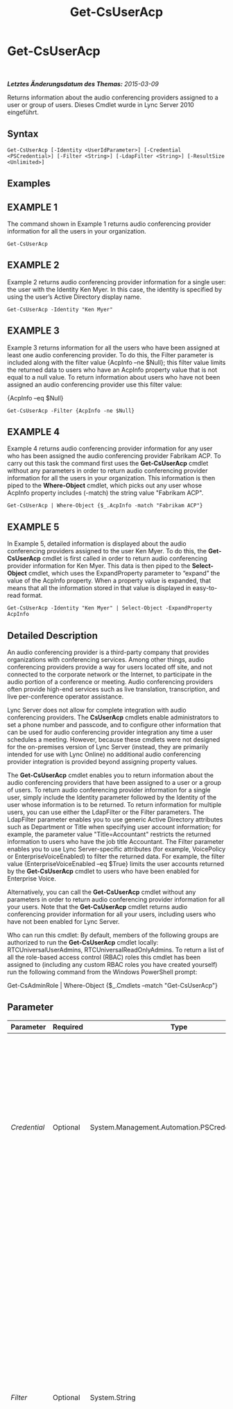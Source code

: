 ﻿---
title: Get-CsUserAcp
TOCTitle: Get-CsUserAcp
ms:assetid: de65eafe-e306-4ada-8509-9688e81491f9
ms:mtpsurl: https://technet.microsoft.com/de-de/library/Gg398978(v=OCS.15)
ms:contentKeyID: 49295636
ms.date: 05/19/2016
mtps_version: v=OCS.15
ms.translationtype: HT
---

# Get-CsUserAcp

 

_**Letztes Änderungsdatum des Themas:** 2015-03-09_

Returns information about the audio conferencing providers assigned to a user or group of users. Dieses Cmdlet wurde in Lync Server 2010 eingeführt.

## Syntax

    Get-CsUserAcp [-Identity <UserIdParameter>] [-Credential <PSCredential>] [-Filter <String>] [-LdapFilter <String>] [-ResultSize <Unlimited>]

## Examples

## EXAMPLE 1

The command shown in Example 1 returns audio conferencing provider information for all the users in your organization.

    Get-CsUserAcp

## EXAMPLE 2

Example 2 returns audio conferencing provider information for a single user: the user with the Identity Ken Myer. In this case, the identity is specified by using the user’s Active Directory display name.

    Get-CsUserAcp -Identity "Ken Myer"

## EXAMPLE 3

Example 3 returns information for all the users who have been assigned at least one audio conferencing provider. To do this, the Filter parameter is included along with the filter value {AcpInfo –ne $Null}; this filter value limits the returned data to users who have an AcpInfo property value that is not equal to a null value. To return information about users who have not been assigned an audio conferencing provider use this filter value:

{AcpInfo –eq $Null}

    Get-CsUserAcp -Filter {AcpInfo -ne $Null}

## EXAMPLE 4

Example 4 returns audio conferencing provider information for any user who has been assigned the audio conferencing provider Fabrikam ACP. To carry out this task the command first uses the **Get-CsUserAcp** cmdlet without any parameters in order to return audio conferencing provider information for all the users in your organization. This information is then piped to the **Where-Object** cmdlet, which picks out any user whose AcpInfo property includes (-match) the string value "Fabrikam ACP".

    Get-CsUserAcp | Where-Object {$_.AcpInfo -match "Fabrikam ACP"}

## EXAMPLE 5

In Example 5, detailed information is displayed about the audio conferencing providers assigned to the user Ken Myer. To do this, the **Get-CsUserAcp** cmdlet is first called in order to return audio conferencing provider information for Ken Myer. This data is then piped to the **Select-Object** cmdlet, which uses the ExpandProperty parameter to “expand” the value of the AcpInfo property. When a property value is expanded, that means that all the information stored in that value is displayed in easy-to-read format.

    Get-CsUserAcp -Identity "Ken Myer" | Select-Object -ExpandProperty AcpInfo

## Detailed Description

An audio conferencing provider is a third-party company that provides organizations with conferencing services. Among other things, audio conferencing providers provide a way for users located off site, and not connected to the corporate network or the Internet, to participate in the audio portion of a conference or meeting. Audio conferencing providers often provide high-end services such as live translation, transcription, and live per-conference operator assistance.

Lync Server does not allow for complete integration with audio conferencing providers. The **CsUserAcp** cmdlets enable administrators to set a phone number and passcode, and to configure other information that can be used for audio conferencing provider integration any time a user schedules a meeting. However, because these cmdlets were not designed for the on-premises version of Lync Server (instead, they are primarily intended for use with Lync Online) no additional audio conferencing provider integration is provided beyond assigning property values.

The **Get-CsUserAcp** cmdlet enables you to return information about the audio conferencing providers that have been assigned to a user or a group of users. To return audio conferencing provider information for a single user, simply include the Identity parameter followed by the Identity of the user whose information is to be returned. To return information for multiple users, you can use either the LdapFilter or the Filter parameters. The LdapFilter parameter enables you to use generic Active Directory attributes such as Department or Title when specifying user account information; for example, the parameter value "Title=Accountant" restricts the returned information to users who have the job title Accountant. The Filter parameter enables you to use Lync Server-specific attributes (for example, VoicePolicy or EnterpriseVoiceEnabled) to filter the returned data. For example, the filter value {EnterpriseVoiceEnabled –eq $True} limits the user accounts returned by the **Get-CsUserAcp** cmdlet to users who have been enabled for Enterprise Voice.

Alternatively, you can call the **Get-CsUserAcp** cmdlet without any parameters in order to return audio conferencing provider information for all your users. Note that the **Get-CsUserAcp** cmdlet returns audio conferencing provider information for all your users, including users who have not been enabled for Lync Server.

Who can run this cmdlet: By default, members of the following groups are authorized to run the **Get-CsUserAcp** cmdlet locally: RTCUniversalUserAdmins, RTCUniversalReadOnlyAdmins. To return a list of all the role-based access control (RBAC) roles this cmdlet has been assigned to (including any custom RBAC roles you have created yourself) run the following command from the Windows PowerShell prompt:

Get-CsAdminRole | Where-Object {$\_.Cmdlets –match "Get-CsUserAcp"}

## Parameter


<table>
<colgroup>
<col style="width: 25%" />
<col style="width: 25%" />
<col style="width: 25%" />
<col style="width: 25%" />
</colgroup>
<thead>
<tr class="header">
<th>Parameter</th>
<th>Required</th>
<th>Type</th>
<th>Description</th>
</tr>
</thead>
<tbody>
<tr class="odd">
<td><p><em>Credential</em></p></td>
<td><p>Optional</p></td>
<td><p>System.Management.Automation.PSCredential</p></td>
<td><p>Enables you to run the <strong>Get-CsUserAcp</strong> cmdlet under alternate credentials. This might be required if the account you used to log on to Windows does not have the necessary privileges required to work with contact objects.</p>
<p>To use the Credential parameter you must first create a PSCredential object using the <strong>Get-Credential</strong> cmdlet. For details, see the <strong>Get-Credential</strong> cmdlet help topic.</p></td>
</tr>
<tr class="even">
<td><p><em>Filter</em></p></td>
<td><p>Optional</p></td>
<td><p>System.String</p></td>
<td><p>Enables you to limit the returned data by filtering on attributes specific to Lync Server. For example, you can limit returned data to users who have been assigned a specific voice policy, or users who have not been assigned a specific voice policy.</p>
<p>The Filter parameter uses the same Windows PowerShell filtering syntax that is used by the <strong>Where-Object</strong> cmdlet. For example, a filter that returns only users who have been enabled for Enterprise Voice would look like this, with EnterpriseVoiceEnabled representing the Active Directory-Domänendienste attribute, -eq representing the comparison operator (equal to), and $True (a built-in Windows PowerShell variable) representing the filter value:</p>
<p>{EnterpriseVoiceEnabled -eq $True}</p>
<p></p></td>
</tr>
<tr class="odd">
<td><p><em>Identity</em></p></td>
<td><p>Optional</p></td>
<td><p>Microsoft.Rtc.Management.AD.UserIdParameter</p></td>
<td><p>Indicates the Identity of the user account to be retrieved. You can specify a user's identity using one of four formats: 1) the user's SIP address; 2) the user's user principal name (UPN); 3) the user's domain name and logon name, in the form domain\logon (for example, litwareinc\kenmyer); and, 4) the user's Active Directory-Domänendienste display name (for example, Ken Myer). You can also references a user account by using the user’s Active Directory distinguished name.</p>
<p>You can use the asterisk (*) wildcard character when using the Display Name as the user Identity. For example, the Identity &quot;* Smith&quot; returns all the users with a display name that ends with the string value &quot; Smith&quot;.</p></td>
</tr>
<tr class="even">
<td><p><em>LdapFilter</em></p></td>
<td><p>Optional</p></td>
<td><p>System.String</p></td>
<td><p>Enables you to limit the returned data by filtering on generic Active Directory attributes (that is, attributes that are not specific to Lync Server). For example, you can limit returned data to users who work in a specific department, or users who have a specified manager or job title.</p>
<p>The LdapFilter parameter uses the LDAP query language when creating filters. For example, a filter that returns only users who work in the city of Redmond would look like this: &quot;l=Redmond&quot;, with &quot;l&quot; (a lowercase L) representing the Active Directory attribute (locality); &quot;=&quot; representing the comparison operator (equal to); and &quot;Redmond&quot; representing the filter value.</p></td>
</tr>
<tr class="odd">
<td><p><em>ResultSize</em></p></td>
<td><p>Optional</p></td>
<td><p>Microsoft.Rtc.Management.ADConnect.Core.Unlimited</p></td>
<td><p>Enables you to limit the number of records returned by a command. For example, to return seven users (regardless of how many users are in your forest) include the ResultSize parameter and set the parameter value to 7. Note that there is no way to guarantee which 7 users will be returned. If you set the ResultSize to 7 but you have only three users in your forest, the command will return those three users, and then complete without error.</p>
<p>The result size can be set to any whole number between 0 and 2147483647, inclusive. If set to 0 the command will run, but no data will be returned.</p></td>
</tr>
</tbody>
</table>


## Input Types

String. The **Get-CsUserAcp** cmdlet accepts a pipelined string value representing the Identity of a user account that has been enabled for Lync Server.

## Return Types

The **Get-CsUserAcp** cmdlet returns instances of the Microsoft.Rtc.Management.ADConnect.Schema.ADUserAcp object.

## Siehe auch

#### Weitere Ressourcen

[Remove-CsUserAcp](remove-csuseracp.md)  
[Set-CsUserAcp](set-csuseracp.md)

